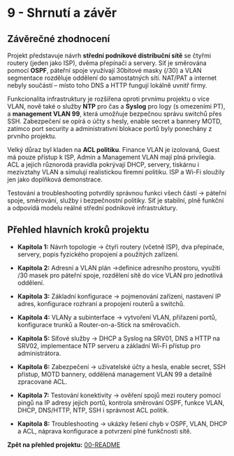 
# **9 - Shrnutí a závěr**


## Závěrečné zhodnocení


Projekt představuje návrh **střední podnikové distribuční sítě** se čtyřmi routery (jeden jako ISP), dvěma přepínači a servery. Síť je směrována pomocí **OSPF**, páteřní spoje využívají 30bitové masky (/30) a VLAN segmentace rozděluje oddělení do samostatných sítí. NAT/PAT a internet nebyly součástí – místo toho DNS a HTTP fungují lokálně uvnitř firmy.

Funkcionalita infrastruktury je rozšířena oproti prvnímu projektu o více VLAN, nově také o služby **NTP** pro čas a **Syslog** pro logy (s omezeními PT), a **management VLAN 99**, která umožňuje bezpečnou správu switchů přes SSH. Zabezpečení se opírá o účty s hesly, enable secret a bannery MOTD, zatímco port security a administrativní blokace portů byly ponechány z prvního projektu.

Velký důraz byl kladen na **ACL politiku**. Finance VLAN je izolovaná, Guest má pouze přístup k ISP, Admin a Management VLAN mají plná privilegia. ACL a jejich různorodá pravidla pokrývají DHCP, servery, tiskárnu i mezivztahy VLAN a simulují realistickou firemní politiku. ISP a Wi-Fi sloužily jen jako doplňková demonstrace.

Testování a troubleshooting potvrdily správnou funkci všech částí -> páteřní spoje, směrování, služby i bezpečnostní politiky. Síť je stabilní, plně funkční a odpovídá modelu reálné střední podnikové infrastruktury.

## Přehled hlavních kroků projektu

- **Kapitola 1:** Návrh topologie -> čtyři routery (včetně ISP), dva přepínače, servery, popis fyzického propojení a použitých zařízení.
    
- **Kapitola 2:** Adresní a VLAN plán ->definice adresního prostoru, využití /30 masek pro páteřní spoje, rozdělení sítě do více VLAN pro jednotlivá oddělení.
    
- **Kapitola 3:** Základní konfigurace -> pojmenování zařízení, nastavení IP adres, konfigurace rozhraní a propojení routerů a switchů.
    
- **Kapitola 4:** VLANy a subinterface -> vytvoření VLAN, přiřazení portů, konfigurace trunků a Router-on-a-Stick na směrovačích.
    
- **Kapitola 5:** Síťové služby -> DHCP a Syslog na SRV01, DNS a HTTP na SRV02, implementace NTP serveru a základní Wi-Fi přístup pro administrátora.
    
- **Kapitola 6:** Zabezpečení -> uživatelské účty a hesla, enable secret, SSH přístup, MOTD bannery, oddělená management VLAN 99 a detailně zpracované ACL.
    
- **Kapitola 7:** Testování konektivity -> ověření spojů mezi routery pomocí pingů na IP adresy jejich portů, kontrola směrování OSPF, funkce VLAN, DHCP, DNS/HTTP, NTP, SSH i správnost ACL politik.
    
- **Kapitola 8:** Troubleshooting -> ukázky řešení chyb v OSPF, VLAN, DHCP a ACL, náprava konfigurace a potvrzení plné funkčnosti sítě.



**Zpět na přehled projektu:** [00-README](cs/00-README.cs.md)
